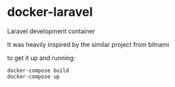 # docker-laravel
Laravel development container

It was heavily inspired by the similar project from bitnami

to get it up and running:

```
docker-compose build
docker-compose up
```

